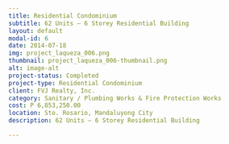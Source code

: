 ```yaml
---
title: Residential Condominium
subtitle: 62 Units – 6 Storey Residential Building
layout: default
modal-id: 6
date: 2014-07-18
img: project_laqueza_006.png
thumbnail: project_laqueza_006-thumbnail.png
alt: image-alt
project-status: Completed
project-type: Residential Condominium
client: FVJ Realty, Inc.
category: Sanitary / Plumbing Works & Fire Protection Works
cost: P 6,853,250.00
location: Sto. Rosario, Mandaluyong City
description: 62 Units – 6 Storey Residential Building

---
```

